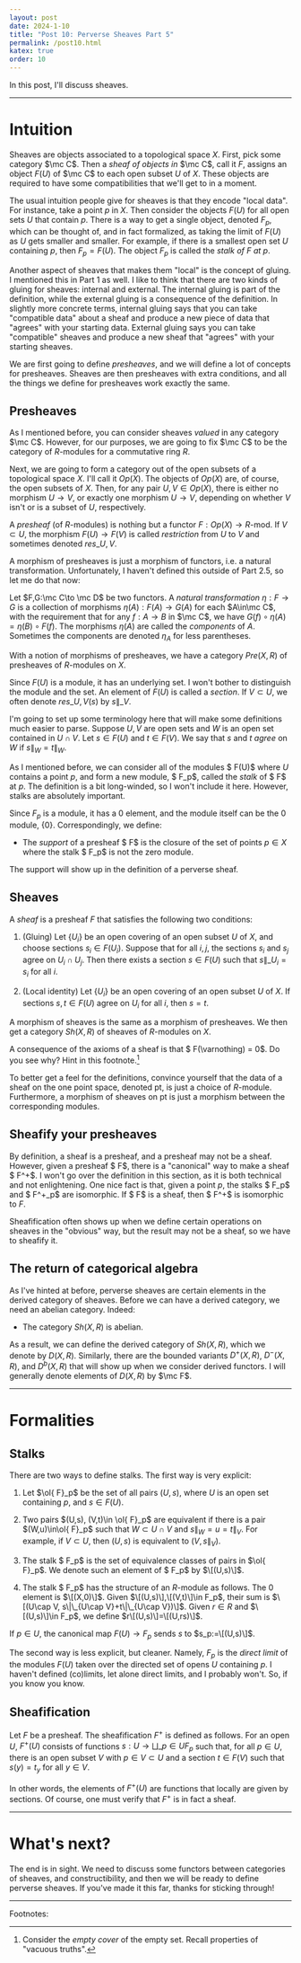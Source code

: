 ```yaml
---
layout: post
date: 2024-1-10
title: "Post 10: Perverse Sheaves Part 5"
permalink: /post10.html
katex: true
order: 10
---
```


In this post, I'll discuss sheaves.

---

# Intuition

Sheaves are objects associated to a topological space $X$. First, pick some category $\mc C$. Then a *sheaf of objects in* $\mc C$, call it $F$, assigns an object $F(U)$ of $\mc C$ to each open subset $U$ of $X$. These objects are required to have some compatibilities that we'll get to in a moment.

The usual intuition people give for sheaves is that they encode "local data". For instance, take a point $p$ in $X$. Then consider the objects $F(U)$ for all open sets $U$ that contain $p$. There is a way to get a single object, denoted $F_p$, which can be thought of, and in fact formalized, as taking the limit of $F(U)$ as $U$ gets smaller and smaller. For example, if there is a smallest open set $U$ containing $p$, then $F_p=F(U)$. The object $F_p$ is called the *stalk of* $F$ *at* $p$.

Another aspect of sheaves that makes them "local" is the concept of gluing. I mentioned this in Part 1 as well. I like to think that there are two kinds of gluing for sheaves: internal and external. The internal gluing is part of the definition, while the external gluing is a consequence of the definition. In slightly more concrete terms, internal gluing says that you can take "compatible data" about a sheaf and produce a new piece of data that "agrees" with your starting data. External gluing says you can take "compatible" sheaves and produce a new sheaf that "agrees" with your starting sheaves.

We are first going to define *presheaves*, and we will define a lot of concepts for presheaves. Sheaves are then presheaves with extra conditions, and all the things we define for presheaves work exactly the same.

## Presheaves

As I mentioned before, you can consider sheaves *valued* in any category $\mc C$. However, for our purposes, we are going to fix $\mc C$ to be the category of $R$-modules for a commutative ring $R$.

Next, we are going to form a category out of the open subsets of a topological space $X$. I'll call it $Op(X)$. The objects of $Op(X)$ are, of course, the open subsets of $X$. Then, for any pair $U,V\in Op(X)$, there is either no morphism $U\to V$, or exactly one morphism $U\to V$, depending on whether $V$ isn't or is a subset of $U$, respectively.

A *presheaf* (of $R$-modules) is nothing but a functor $F:Op(X)\to R\text{-mod}$. If $V\subset U$, the morphism $F(U)\to F(V)$ is called *restriction* from $U$ to $V$ and sometimes denoted $res\_{U, V}$.

A morphism of presheaves is just a morphism of functors, i.e. a natural transformation. Unfortunately, I haven't defined this outside of Part 2.5, so let me do that now:

Let $F,G:\mc C\to \mc D$ be two functors. A *natural transformation* $\eta:F\to G$ is a collection of morphisms $\eta(A):F(A)\to G(A)$ for each $A\in\mc C$, with the requirement that for any $f:A\to B$ in $\mc C$, we have $G(f)\circ \eta(A)=\eta(B)\circ F(f)$. The morphisms $\eta(A)$ are called the *components* of $A$. Sometimes the components are denoted $\eta_A$ for less parentheses.

With a notion of morphisms of presheaves, we have a category $Pre(X,R)$ of presheaves of $R$-modules on $X$.

Since $F(U)$ is a module, it has an underlying set. I won't bother to distinguish the module and the set. An element of $F(U)$ is called a *section*. If $V\subset U$, we often denote $res\_{U,V}(s)$ by $s\|\_V$.

I'm going to set up some terminology here that will make some definitions much easier to parse. Suppose $U, V$ are open sets and $W$ is an open set contained in $U\cap V$. Let $s\in F(U)$ and $t\in F(V)$. We say that $s$ and $t$ *agree* on $W$ if $s\|_W = t\|_W$.

As I mentioned before, we can consider all of the modules $ F(U)$ where $U$ contains a point $p$, and form a new module, $ F_p$, called the *stalk* of $ F$ at $p$. The definition is a bit long-winded, so I won't include it here. However, stalks are absolutely important.

Since $F_p$ is a module, it has a $0$ element, and the module itself can be the $0$ module, $\{0\}$. Correspondingly, we define:

- The *support* of a presheaf $ F$ is the closure of the set of points $p\in X$ where the stalk $ F_p$ is not the zero module.

The support will show up in the definition of a perverse sheaf.

## Sheaves

A *sheaf* is a presheaf $F$ that satisfies the following two conditions:

1. (Gluing) Let $\{U_i\}$ be an open covering of an open subset $U$ of $X$, and choose sections $s_i\in F(U_i)$. Suppose that for all $i,j$, the sections $s_i$ and $s_j$ agree on $U_i\cap U_j$. Then there exists a section $s\in F(U)$ such that $s\|\_{U_i}=s_i$ for all $i$.

2. (Local identity) Let $\{U_i\}$ be an open covering of an open subset $U$ of $X$. If sections $s,t\in F(U)$ agree on $U_i$ for all $i$, then $s=t$.

A morphism of sheaves is the same as a morphism of presheaves. We then get a category $Sh(X,R)$ of sheaves of $R$-modules on $X$.

A consequence of the axioms of a sheaf is that $ F(\varnothing) = 0$. Do you see why? Hint in this footnote.[^emptycover]

[^emptycover]: Consider the *empty cover* of the empty set. Recall properties of "vacuous truths".

To better get a feel for the definitions, convince yourself that the data of a sheaf on the one point space, denoted pt, is just a choice of $R$-module. Furthermore, a morphism of sheaves on pt is just a morphism between the corresponding modules.

## Sheafify your presheaves

By definition, a sheaf is a presheaf, and a presheaf may not be a sheaf. However, given a presheaf $ F$, there is a "canonical" way to make a sheaf $ F^+$. I won't go over the definition in this section, as it is both technical and not enlightening. One nice fact is that, given a point $p$, the stalks $ F_p$ and $ F^+_p$ are isomorphic. If $ F$ is a sheaf, then $ F^+$ is isomorphic to $F$.

Sheafification often shows up when we define certain operations on sheaves in the "obvious" way, but the result may not be a sheaf, so we have to sheafify it.

## The return of categorical algebra

As I've hinted at before, perverse sheaves are certain elements in the derived category of sheaves. Before we can have a derived category, we need an abelian category. Indeed:

- The category $Sh(X,R)$ is abelian.

As a result, we can define the derived category of $Sh(X,R)$, which we denote by $D(X,R)$. Similarly, there are the bounded variants $D^+(X,R)$, $D^-(X,R)$, and $D^b(X,R)$ that will show up when we consider derived functors. I will generally denote elements of $D(X,R)$ by $\mc F$.

---

# Formalities

## Stalks

There are two ways to define stalks. The first way is very explicit:

1. Let $\ol{ F}_p$ be the set of all pairs $(U,s)$, where $U$ is an open set containing $p$, and $s\in F(U)$.

2. Two pairs $(U,s), (V,t)\in \ol{ F}_p$ are equivalent if there is a pair $(W,u)\in\ol{ F}_p$ such that $W\subset U\cap V$ and $s\|_W = u = t\|_V$. For example, if $V\subset U$, then $(U,s)$ is equivalent to $(V,s\|_V)$.

3. The stalk $ F_p$ is the set of equivalence classes of pairs in $\ol{ F}_p$. We denote such an element of $ F_p$ by $\[(U,s)\]$.

4. The stalk $ F_p$ has the structure of an $R$-module as follows. The $0$ element is $\[(X,0)\]$. Given $\[(U,s)\],\[(V,t)\]\in F_p$, their sum is $\[(U\cap V, s\|\_{U\cap V}+t\|\_{U\cap V})\]$. Given $r\in R$ and $\[(U,s)\]\in F_p$, we define $r\[(U,s)\]=\[(U,rs)\]$.

If $p\in U$, the canonical map $F(U)\to F_p$ sends $s$ to $s_p:=\[(U,s)\]$.

The second way is less explicit, but cleaner. Namely, $F_p$ is the *direct limit* of the modules $F(U)$ taken over the directed set of opens $U$ containing $p$. I haven't defined (co)limits, let alone direct limits, and I probably won't. So, if you know you know.

## Sheafification

Let $F$ be a presheaf. The sheafification $F^+$ is defined as follows. For an open $U$, $F^+(U)$ consists of functions $s:U\to \bigsqcup\limits\_{p\in U} F_p$ such that, for all $p\in U$, there is an open subset $V$ with $p\in V\subset U$ and a section $t\in F(V)$ such that $s(y)=t_y$ for all $y\in V$.

In other words, the elements of $F^+(U)$ are functions that locally are given by sections. Of course, one must verify that $F^+$ is in fact a sheaf.

---

# What's next?

The end is in sight. We need to discuss some functors between categories of sheaves, and constructibility, and then we will be ready to define perverse sheaves. If you've made it this far, thanks for sticking through!

---

Footnotes: